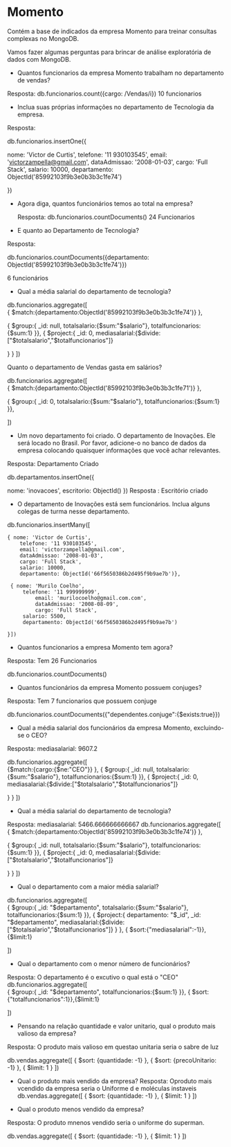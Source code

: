 # Momento 

Contém a base de indicados da empresa Momento para treinar consultas complexas no MongoDB.

Vamos fazer algumas perguntas para brincar de análise exploratória de dados com MongoDB.

* Quantos funcionarios da empresa Momento trabalham no departamento de vendas?

Resposta: db.funcionarios.count({cargo: /Vendas/i})
10 funcionarios

* Inclua suas próprias informações no departamento de Tecnologia da empresa.

Resposta:

db.funcionarios.insertOne({

  nome: 'Victor de Curtis',
  telefone: '11 930103545',
  email: 'victorzampella@gmail.com',
  dataAdmissao: '2008-01-03',
  cargo: 'Full Stack',
  salario: 10000,
  departamento: ObjectId('85992103f9b3e0b3b3c1fe74')

  })

* Agora diga, quantos funcionários temos ao total na empresa?
 
  Resposta: db.funcionarios.countDocuments()
  24 Funcionarios

* E quanto ao Departamento de Tecnologia?

Resposta:

db.funcionarios.countDocuments({departamento: ObjectId('85992103f9b3e0b3b3c1fe74')})

6 funcionários

* Qual a média salarial do departamento de tecnologia?

db.funcionarios.aggregate([  
{
$match:{departamento:ObjectId('85992103f9b3e0b3b3c1fe74')}
},  

{
$group:{
_id: null,
totalsalario:{$sum:"$salario"},
totalfuncionarios:{$sum:1}
}},
{
$project:{
_id: 0,
mediasalarial:{$divide:["$totalsalario","$totalfuncionarios"]}

}
}
])

 Quanto o departamento de Vendas gasta em salários?

db.funcionarios.aggregate([  
{
$match:{departamento:ObjectId('85992103f9b3e0b3b3c1fe71')}
},  

{
$group:{
_id: 0,
totalsalario:{$sum:"$salario"},
totalfuncionarios:{$sum:1}
}},

])


* Um novo departamento foi criado. O departamento de Inovações. 
Ele será locado no Brasil. Por favor, adicione-o no banco de dados da empresa colocando quaisquer informações que você achar relevantes.

Resposta: Departamento Criado

db.departamentos.insertOne({

  nome: 'inovacoes',
	escritorio: ObjectId()
  })
Resposta : Escritório criado




* O departamento de Inovações está sem funcionários. Inclua alguns colegas de turma nesse departamento.  

db.funcionarios.insertMany([

    { nome: 'Victor de Curtis',
  		telefone: '11 930103545',
  		email: 'victorzampella@gmail.com',
  		dataAdmissao: '2008-01-03',
  		cargo: 'Full Stack',
  		salario: 10000,
  		departamento: ObjectId('66f5650386b2d495f9b9ae7b')},

     { nome: 'Murilo Coelho',
  		 telefone: '11 999999999',
 			 email: 'murilocoelho@gmail.com.com',
			 dataAdmissao: '2008-08-09',
 			 cargo: 'Full Stack',
  		 salario: 5500,
  		 departamento: ObjectId('66f5650386b2d495f9b9ae7b')

    }])

* Quantos funcionarios a empresa Momento tem agora?

Resposta: Tem 26 Funcionarios

db.funcionarios.countDocuments()

* Quantos funcionários da empresa Momento possuem conjuges?

Resposta: Tem 7 funcionarios que possuem conjuge

db.funcionarios.countDocuments({"dependentes.conjuge":{$exists:true}})

* Qual a média salarial dos funcionários da empresa Momento, excluindo-se o CEO?

Resposta:   mediasalarial: 9607.2

db.funcionarios.aggregate([  
  {$match:{cargo:{$ne:"CEO"}}
},
{
$group:{
_id: null,
totalsalario:{$sum:"$salario"},
totalfuncionarios:{$sum:1}
}},
{
$project:{
_id: 0,
mediasalarial:{$divide:["$totalsalario","$totalfuncionarios"]}

}
}
])

* Qual a média salarial do departamento de tecnologia? 

Resposta:  mediasalarial: 5466.666666666667
db.funcionarios.aggregate([  
{
$match:{departamento:ObjectId('85992103f9b3e0b3b3c1fe74')}
},  

{
$group:{
_id: null,
totalsalario:{$sum:"$salario"},
totalfuncionarios:{$sum:1}
}},
{
$project:{
_id: 0,
mediasalarial:{$divide:["$totalsalario","$totalfuncionarios"]}

}
}
])


* Qual o departamento com a maior média salarial?

db.funcionarios.aggregate([  
{
$group:{
_id: "$departamento",
totalsalario:{$sum:"$salario"},
totalfuncionarios:{$sum:1}
}},
{
$project:{
departamento: "$_id",
_id: "$departamento",
mediasalarial:{$divide:["$totalsalario","$totalfuncionarios"]}
}
},
  {
$sort:{"mediasalarial":-1}},{$limit:1}

])

* Qual o departamento com o menor número de funcionários?

Resposta: O departamento é o excutivo o qual está o "CEO"
db.funcionarios.aggregate([  
{
$group:{
_id: "$departamento",
totalfuncionarios:{$sum:1}
}},
  {
$sort:{"totalfuncionarios":1}},{$limit:1}

])


* Pensando na relação quantidade e valor unitario, qual o produto mais valioso da empresa?

Resposta: O produto mais valioso em questao unitaria seria o sabre de luz

db.vendas.aggregate([
  {
    $sort: {quantidade: -1}
  },
  {
    $sort: {precoUnitario: -1}
  },
  {
    $limit: 1
  }
])

* Qual o produto mais vendido da empresa?
  Resposta: Oproduto mais vcendido da empresa seria o Uniforme d e moléculas instaveis
db.vendas.aggregate([
  {
    $sort: {quantidade: -1}
  },
  {
    $limit: 1
  }
])

* Qual o produto menos vendido da empresa?

Resposta: O produto mnenos vendido seria o uniforme do superman.

db.vendas.aggregate([
  {
    $sort: {quantidade: -1}
  },
  {
    $limit: 1
  }
])


